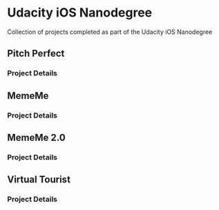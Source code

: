 # Udacity iOS Nanodegree
 Collection of projects completed as part of the Udacity iOS Nanodegree  
 
 ## Pitch Perfect  
 
 ### Project Details  
 
 ## MemeMe  
 
 ### Project Details  
 
 ## MemeMe 2.0  
 
 ### Project Details   
 
 ## Virtual Tourist  
 
  ### Project Details  

